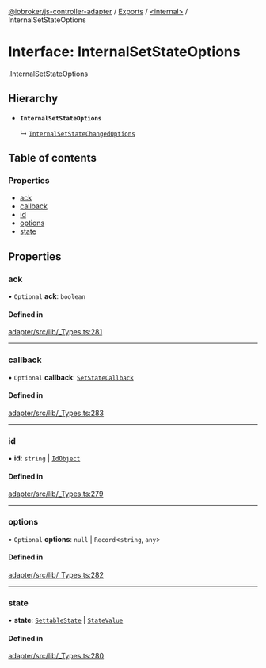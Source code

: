 [@iobroker/js-controller-adapter](../README.md) / [Exports](../modules.md) / [<internal\>](../modules/internal_.md) / InternalSetStateOptions

# Interface: InternalSetStateOptions

[<internal>](../modules/internal_.md).InternalSetStateOptions

## Hierarchy

- **`InternalSetStateOptions`**

  ↳ [`InternalSetStateChangedOptions`](internal_.InternalSetStateChangedOptions.md)

## Table of contents

### Properties

- [ack](internal_.InternalSetStateOptions.md#ack)
- [callback](internal_.InternalSetStateOptions.md#callback)
- [id](internal_.InternalSetStateOptions.md#id)
- [options](internal_.InternalSetStateOptions.md#options)
- [state](internal_.InternalSetStateOptions.md#state)

## Properties

### ack

• `Optional` **ack**: `boolean`

#### Defined in

[adapter/src/lib/_Types.ts:281](https://github.com/ioBroker/ioBroker.js-controller/blob/87eb3b2c/packages/adapter/src/lib/_Types.ts#L281)

___

### callback

• `Optional` **callback**: [`SetStateCallback`](../modules/internal_.md#setstatecallback)

#### Defined in

[adapter/src/lib/_Types.ts:283](https://github.com/ioBroker/ioBroker.js-controller/blob/87eb3b2c/packages/adapter/src/lib/_Types.ts#L283)

___

### id

• **id**: `string` \| [`IdObject`](internal_.IdObject.md)

#### Defined in

[adapter/src/lib/_Types.ts:279](https://github.com/ioBroker/ioBroker.js-controller/blob/87eb3b2c/packages/adapter/src/lib/_Types.ts#L279)

___

### options

• `Optional` **options**: ``null`` \| `Record`<`string`, `any`\>

#### Defined in

[adapter/src/lib/_Types.ts:282](https://github.com/ioBroker/ioBroker.js-controller/blob/87eb3b2c/packages/adapter/src/lib/_Types.ts#L282)

___

### state

• **state**: [`SettableState`](../modules/internal_.md#settablestate) \| [`StateValue`](../modules/internal_.md#statevalue)

#### Defined in

[adapter/src/lib/_Types.ts:280](https://github.com/ioBroker/ioBroker.js-controller/blob/87eb3b2c/packages/adapter/src/lib/_Types.ts#L280)
